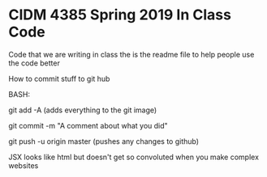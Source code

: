 # CIDM 4385 Spring 2019 In Class Code

Code that we are writing in class
the is the readme file to help people use the code better

How to commit stuff to git hub

BASH:

git add -A  (adds everything to the git image)

git commit -m "A comment about what you did"

git push -u origin master (pushes any changes to github)



JSX
looks like html but doesn't get so convoluted when you make complex websites



